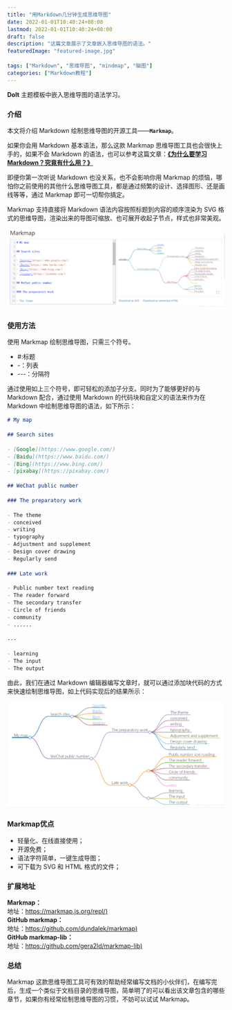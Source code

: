 ```yaml
---
title: "用Markdown几分钟生成思维导图"
date: 2022-01-01T10:40:24+08:00
lastmod: 2022-01-01T10:40:24+08:00
draft: false
description: "这篇文章展示了文章嵌入思维导图的语法。"
featuredImage: "featured-image.jpg"

tags: ["Markdown", "思维导图", "mindmap", "脑图"]
categories: ["Markdown教程"]
---
```


**DoIt** 主题模板中嵌入思维导图的语法学习。

<!--more-->

### 介绍
本文将介绍 Markdown 绘制思维导图的开源工具——**`Markmap`**。

如果你会用 Markdown 基本语法，那么这款 Markmap 思维导图工具也会很快上手的，如果不会 Markdown 的语法，也可以参考这篇文章：**[《为什么要学习 Markdown？究竟有什么用？》](https://markdown.com.cn/intro.html#markdown)**

即便你第一次听说 Markdown 也没关系，也不会影响你用 Markmap 的烦恼，哪怕你之前使用的其他什么思维导图工具，都是通过频繁的设计、选择图形、还是画线等等，通过 Markmap 即可一切帮你搞定。

Markmap 支持直接将 Markdown 语法内容按照标题到内容的顺序渲染为 SVG 格式的思维导图，渲染出来的导图可缩放、也可展开收起子节点，样式也非常美观。

![Markmind](a668d9de5dba319a10f204fd71ba093f.png)

### 使用方法

使用 Markmap 绘制思维导图，只需三个符号。
- #:标题
- -：列表
- ---：分隔符

通过使用如上三个符号，即可轻松的添加子分支。同时为了能够更好的与 Markdown 配合，通过使用 Markdown 的代码块和自定义的语法来作为在 Markdown 中绘制思维导图的语法，如下所示：

```markdown
# My map

## Search sites

- [Google](https://www.google.com/)
- [Baidu](https://www.baidu.com/)
- [Bing](https://www.bing.com/)
- [pixabay](https://pixabay.com/)

## WeChat public number

### The preparatory work

- The theme
- conceived
- writing
- typography
- Adjustment and supplement
- Design cover drawing
- Regularly send

### Late work

- Public number text reading
- The reader forward
- The secondary transfer
- Circle of friends
- community
- ......

---

- learning
- The input
- The output
```
由此，我们在通过 Markdown 编辑器编写文章时，就可以通过添加块代码的方式来快速绘制思维导图，如上代码实现后的结果所示：

![Markmind](6fec473615d7266e24a481c55da1a574.png)

### Markmap优点
- 轻量化、在线直接使用；
- 开源免费；
- 语法字符简单，一键生成导图；
- 可下载为 SVG 和 HTML 格式的文件；
  
### 扩展地址
**Markmap：**  
地址：[https://markmap.js.org/repl/)](https://pixabay.com/)  
**GitHub markmap：**  
地址：[https://github.com/dundalek/markmap)](https://github.com/dundalek/markmap)  
**GitHub markmap-lib：**  
地址：[https://github.com/gera2ld/markmap-lib)](https://github.com/gera2ld/markmap-lib)


### 总结
Markmap 这款思维导图工具可有效的帮助经常编写文档的小伙伴们，在编写完后，生成一个类似于文档目录的思维导图，简单明了的可以看出该文章包含的哪些章节，如果你有经常绘制思维导图的习惯，不妨可以试试 Markmap。
